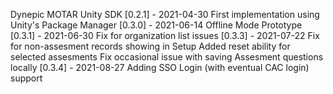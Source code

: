 Dynepic MOTAR Unity SDK
[0.2.1] - 2021-04-30
First implementation using Unity's Package Manager
[0.3.0] - 2021-06-14
Offline Mode Prototype
[0.3.1] - 2021-06-30
Fix for organization list issues
[0.3.3] - 2021-07-22
Fix for non-assesment records showing in Setup
Added reset ability for selected assesments
Fix occasional issue with saving Assesment questions locally
[0.3.4] - 2021-08-27
Adding SSO Login (with eventual CAC login) support